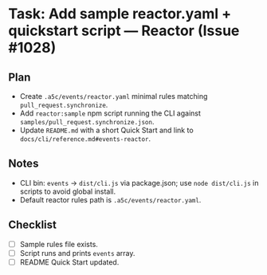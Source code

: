 # Task: Add sample reactor.yaml + quickstart script — Reactor (Issue #1028)

## Plan

- Create `.a5c/events/reactor.yaml` minimal rules matching `pull_request.synchronize`.
- Add `reactor:sample` npm script running the CLI against `samples/pull_request.synchronize.json`.
- Update `README.md` with a short Quick Start and link to `docs/cli/reference.md#events-reactor`.

## Notes

- CLI bin: `events` -> `dist/cli.js` via package.json; use `node dist/cli.js` in scripts to avoid global install.
- Default reactor rules path is `.a5c/events/reactor.yaml`.

## Checklist

- [ ] Sample rules file exists.
- [ ] Script runs and prints `events` array.
- [ ] README Quick Start updated.
